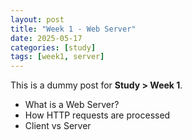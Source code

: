 ```yaml
---
layout: post
title: "Week 1 - Web Server"
date: 2025-05-17
categories: [study]
tags: [week1, server]
---
```


This is a dummy post for **Study > Week 1**.

- What is a Web Server?
- How HTTP requests are processed
- Client vs Server
